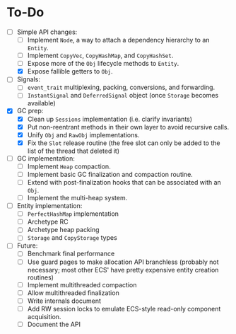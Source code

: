 # To-Do

- [ ] Simple API changes:
  - [ ] Implement `Node`, a way to attach a dependency hierarchy to an `Entity`.
  - [ ] Implement `CopyVec`, `CopyHashMap`, and `CopyHashSet`.
  - [ ] Expose more of the `Obj` lifecycle methods to `Entity`.
  - [x] Expose fallible getters to `Obj`.
- [ ] Signals:
  - [ ] `event_trait` multiplexing, packing, conversions, and forwarding.
  - [ ] `InstantSignal` and `DeferredSignal` object (once `Storage` becomes available)
- [x] GC prep:
  - [x] Clean up `Sessions` implementation (i.e. clarify invariants)
  - [x] Put non-reentrant methods in their own layer to avoid recursive calls.
  - [x] Unify `Obj` and `RawObj` implementations.
  - [x] Fix the `Slot` release routine (the free slot can only be added to the list of the thread
        that deleted it)
- [ ] GC implementation:
  - [ ] Implement `Heap` compaction.
  - [ ] Implement basic GC finalization and compaction routine.
  - [ ] Extend with post-finalization hooks that can be associated with an `Obj`.
  - [ ] Implement the multi-heap system.
- [ ] Entity implementation:
  - [ ] `PerfectHashMap` implementation
  - [ ] Archetype RC
  - [ ] Archetype heap packing
  - [ ] `Storage` and `CopyStorage` types
- [ ] Future:
  - [ ] Benchmark final performance
  - [ ] Use guard pages to make allocation API branchless (probably not necessary; most other ECS'
        have pretty expensive entity creation routines)
  - [ ] Implement multithreaded compaction
  - [ ] Allow multithreaded finalization
  - [ ] Write internals document
  - [ ] Add RW session locks to emulate ECS-style read-only component acquisition.
  - [ ] Document the API
